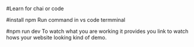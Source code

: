 #Learn for chai or code

#install npm
Run command in vs code termminal

#npm run dev
To watch what you are working it provides you link to watch hows your website looking kind of demo.
